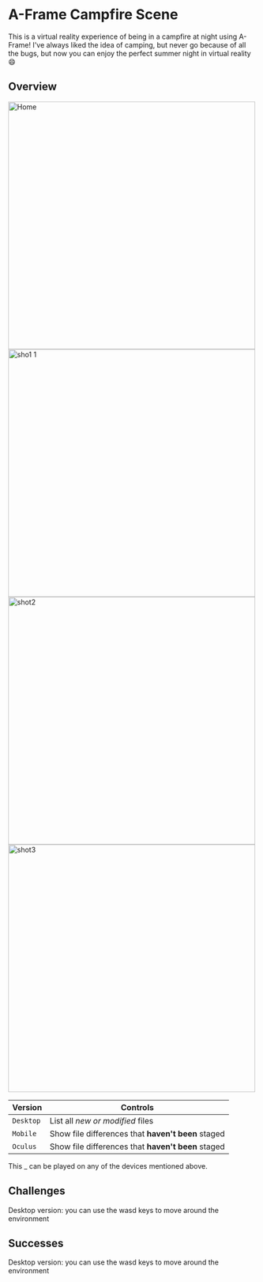 # A-Frame Campfire Scene
This is a virtual reality experience of being in a campfire at night using A-Frame! I've always liked the idea of camping, but never go because of all the bugs, but now you can enjoy the perfect summer night in virtual reality	:smile:

## Overview
<img width="500" alt="Home" src="https://user-images.githubusercontent.com/47696964/152691273-a317b993-e42d-4dee-880a-39db6cb324d1.PNG"> <img width="500" alt="sho1 1" src="https://user-images.githubusercontent.com/47696964/152691286-f0185d3a-ab82-42f5-b8a9-b20fc4f13876.PNG">
<img width="500" alt="shot2" src="https://user-images.githubusercontent.com/47696964/152691290-4229ffaf-3b9f-4882-a0f4-697ad2088b5e.PNG"> <img width="500" alt="shot3" src="https://user-images.githubusercontent.com/47696964/152691292-fa49d277-88f1-4d4d-a381-c7ea1ceb9260.PNG">



| Version | Controls |
| --- | --- |
| `Desktop` | List all *new or modified* files |
| `Mobile` | Show file differences that **haven't been** staged |
| `Oculus` | Show file differences that **haven't been** staged |

This _ can be played on any of the devices mentioned above.

## Challenges
Desktop version: you can use the wasd keys to move around the environment

## Successes
Desktop version: you can use the wasd keys to move around the environment

